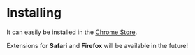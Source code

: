 # Installing

It can easily be installed in the [Chrome Store](https://chrome.google.com/webstore/detail/epubpress/pnhdnpnnffpijjbnhnipkehhibchdeok).

Extensions for **Safari** and **Firefox** will be available in the future!
